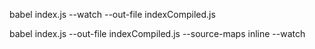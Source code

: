 

babel index.js --watch --out-file indexCompiled.js

babel index.js --out-file indexCompiled.js --source-maps inline --watch
